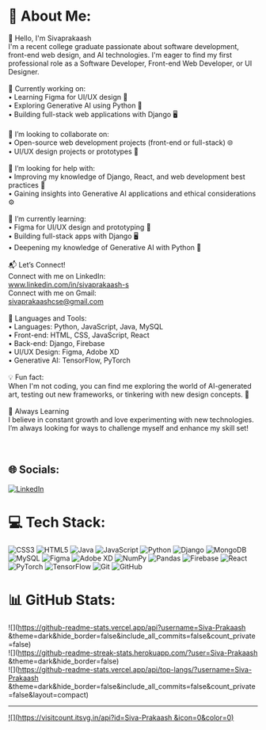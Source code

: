 # 💫 About Me:
👋 Hello, I'm Sivaprakaash <br>I'm a recent college graduate passionate about software development, front-end web design, and AI technologies. I'm eager to find my first professional role as a Software Developer, Front-end Web Developer, or UI Designer.<br><br>🔭 Currently working on:<br>•	Learning Figma for UI/UX design 🎨<br>•	Exploring Generative AI using Python 🤖<br>•	Building full-stack web applications with Django 🖥️<br><br>👯 I’m looking to collaborate on:<br>•	Open-source web development projects (front-end or full-stack) 🌐<br>•	UI/UX design projects or prototypes 🎨<br><br>🤝 I’m looking for help with: <br>•	Improving my knowledge of Django, React, and web development best practices 🚀<br>•	Gaining insights into Generative AI applications and ethical considerations ⚙️<br><br>🌱 I’m currently learning:<br>•	Figma for UI/UX design and prototyping 🎨<br>•	Building full-stack apps with Django 🖥️<br>•	Deepening my knowledge of Generative AI with Python 🧠<br><br>📬 Let’s Connect!<br>Connect with me on LinkedIn:<br>www.linkedin.com/in/sivaprakaash-s<br>Connect with me on Gmail:<br>sivaprakaashcse@gmail.com<br><br>📍 Languages and Tools:<br>•	Languages: Python, JavaScript, Java, MySQL<br>•	Front-end: HTML, CSS, JavaScript, React<br>•	Back-end: Django, Firebase<br>•	UI/UX Design: Figma, Adobe XD<br>•	Generative AI: TensorFlow, PyTorch<br><br>💡 Fun fact:<br>When I'm not coding, you can find me exploring the world of AI-generated art, testing out new frameworks, or tinkering with new design concepts. 🌟<br><br>🔄 Always Learning<br>I believe in constant growth and love experimenting with new technologies. I’m always looking for ways to challenge myself and enhance my skill set!<br><br><br>


## 🌐 Socials:
[![LinkedIn](https://img.shields.io/badge/LinkedIn-%230077B5.svg?logo=linkedin&logoColor=white)](https://linkedin.com/in/sivaprakaash-s) 

# 💻 Tech Stack:
![CSS3](https://img.shields.io/badge/css3-%231572B6.svg?style=for-the-badge&logo=css3&logoColor=white) ![HTML5](https://img.shields.io/badge/html5-%23E34F26.svg?style=for-the-badge&logo=html5&logoColor=white) ![Java](https://img.shields.io/badge/java-%23ED8B00.svg?style=for-the-badge&logo=openjdk&logoColor=white) ![JavaScript](https://img.shields.io/badge/javascript-%23323330.svg?style=for-the-badge&logo=javascript&logoColor=%23F7DF1E) ![Python](https://img.shields.io/badge/python-3670A0?style=for-the-badge&logo=python&logoColor=ffdd54) ![Django](https://img.shields.io/badge/django-%23092E20.svg?style=for-the-badge&logo=django&logoColor=white) ![MongoDB](https://img.shields.io/badge/MongoDB-%234ea94b.svg?style=for-the-badge&logo=mongodb&logoColor=white) ![MySQL](https://img.shields.io/badge/mysql-4479A1.svg?style=for-the-badge&logo=mysql&logoColor=white) ![Figma](https://img.shields.io/badge/figma-%23F24E1E.svg?style=for-the-badge&logo=figma&logoColor=white) ![Adobe XD](https://img.shields.io/badge/Adobe%20XD-470137?style=for-the-badge&logo=Adobe%20XD&logoColor=#FF61F6) ![NumPy](https://img.shields.io/badge/numpy-%23013243.svg?style=for-the-badge&logo=numpy&logoColor=white) ![Pandas](https://img.shields.io/badge/pandas-%23150458.svg?style=for-the-badge&logo=pandas&logoColor=white) ![Firebase](https://img.shields.io/badge/firebase-%23039BE5.svg?style=for-the-badge&logo=firebase) ![React](https://img.shields.io/badge/react-%2320232a.svg?style=for-the-badge&logo=react&logoColor=%2361DAFB) ![PyTorch](https://img.shields.io/badge/PyTorch-%23EE4C2C.svg?style=for-the-badge&logo=PyTorch&logoColor=white) ![TensorFlow](https://img.shields.io/badge/TensorFlow-%23FF6F00.svg?style=for-the-badge&logo=TensorFlow&logoColor=white) ![Git](https://img.shields.io/badge/git-%23F05033.svg?style=for-the-badge&logo=git&logoColor=white) ![GitHub](https://img.shields.io/badge/github-%23121011.svg?style=for-the-badge&logo=github&logoColor=white)
# 📊 GitHub Stats:
![](https://github-readme-stats.vercel.app/api?username=Siva-Prakaash &theme=dark&hide_border=false&include_all_commits=false&count_private=false)<br/>
![](https://github-readme-streak-stats.herokuapp.com/?user=Siva-Prakaash &theme=dark&hide_border=false)<br/>
![](https://github-readme-stats.vercel.app/api/top-langs/?username=Siva-Prakaash &theme=dark&hide_border=false&include_all_commits=false&count_private=false&layout=compact)

---
[![](https://visitcount.itsvg.in/api?id=Siva-Prakaash &icon=0&color=0)](https://visitcount.itsvg.in)

<!-- Proudly created with GPRM ( https://gprm.itsvg.in ) -->